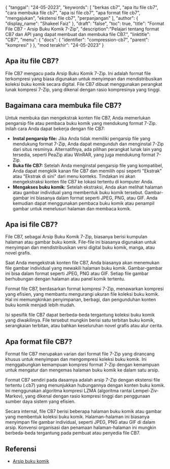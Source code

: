 {
"tanggal": "24-05-2023",
  "keywords": [
"berkas cb7",
"apa itu file cb7",
"cara membuka file cb7",
"apa isi file cb7",
"apa format file cb7",
"mengajukan",
"ekstensi file cb7",
"perpanjangan"
],
  "author": {
"display_name": "Shakeel Faiz"
},
"draft": "false",
"toc": true,
"title": "Format File CB7 - Arsip Buku Komik 7-Zip",
  "description":"Pelajari tentang format CB7 dan API yang dapat membuat dan membuka file CB7.",
"linktitle": "CB7",
  "menu": {
    "docs": {
      "identifier": "compression-cb7",
"parent": "kompresi"
}
},
"mod terakhir": "24-05-2023"
}

## Apa itu file CB7?

File CB7 mengacu pada Arsip Buku Komik 7-Zip. Ini adalah format file terkompresi yang biasa digunakan untuk menyimpan dan mendistribusikan koleksi buku komik secara digital. File CB7 dibuat menggunakan perangkat lunak kompresi 7-Zip, yang dikenal dengan rasio kompresinya yang tinggi.

## Bagaimana cara membuka file CB7?

Untuk membuka dan mengekstrak konten file CB7, Anda memerlukan pengarsip file atau pembaca buku komik yang mendukung format 7-Zip. Inilah cara Anda dapat bekerja dengan file CB7:

- **Instal pengarsip file:** Jika Anda tidak memiliki pengarsip file yang mendukung format 7-Zip, Anda dapat mengunduh dan menginstal 7-Zip dari situs resminya. Alternatifnya, ada pilihan perangkat lunak lain yang tersedia, seperti PeaZip atau WinRAR, yang juga mendukung format 7-Zip.
- **Buka file CB7:** Setelah Anda menginstal pengarsip file yang kompatibel, Anda dapat mengklik kanan file CB7 dan memilih opsi seperti "Ekstrak" atau "Ekstrak di sini" dari menu konteks. Tindakan ini akan mengekstraksi konten file CB7 ke lokasi tertentu di komputer Anda.
- **Mengakses buku komik:** Setelah ekstraksi, Anda akan melihat halaman atau gambar individual yang membentuk buku komik tersebut. Gambar-gambar ini biasanya dalam format seperti JPEG, PNG, atau GIF. Anda kemudian dapat menggunakan pembaca buku komik atau penampil gambar untuk menelusuri halaman dan membaca komik.

## Apa isi file CB7?

File CB7, sebagai Arsip Buku Komik 7-Zip, biasanya berisi kumpulan halaman atau gambar buku komik. File-file ini biasanya digunakan untuk menyimpan dan mendistribusikan versi digital buku komik, manga, atau novel grafis.

Saat Anda mengekstrak konten file CB7, Anda biasanya akan menemukan file gambar individual yang mewakili halaman buku komik. Gambar-gambar ini bisa dalam format seperti JPEG, PNG atau GIF. Setiap file gambar berhubungan dengan halaman atau panel komik tertentu.

Format file CB7, berdasarkan format kompresi 7-Zip, menawarkan kompresi yang efisien, yang membantu mengurangi ukuran file koleksi buku komik. Hal ini memungkinkan penyimpanan, berbagi, dan pengunduhan konten buku komik menjadi lebih mudah.

Isi spesifik file CB7 dapat berbeda-beda tergantung koleksi buku komik yang diwakilinya. File tersebut mungkin berisi satu terbitan buku komik, serangkaian terbitan, atau bahkan keseluruhan novel grafis atau alur cerita.

## Apa format file CB7?

Format file CB7 merupakan varian dari format file 7-Zip yang dirancang khusus untuk menyimpan dan mengompresi koleksi buku komik. Ini menggabungkan kemampuan kompresi format 7-Zip dengan kemampuan untuk mengatur dan mengemas halaman buku komik ke dalam satu arsip.

Format CB7 sendiri pada dasarnya adalah arsip 7-Zip dengan ekstensi file tertentu (.cb7) yang menunjukkan hubungannya dengan konten buku komik. Ini menggunakan algoritma kompresi LZMA (algoritma rantai Lempel-Ziv-Markov), yang dikenal dengan rasio kompresi tinggi dan penggunaan sumber daya sistem yang efisien.

Secara internal, file CB7 berisi beberapa halaman buku komik atau gambar yang membentuk koleksi buku komik. Halaman-halaman ini biasanya menyimpan file gambar individual, seperti JPEG, PNG atau GIF di dalam arsip. Konvensi organisasi dan penamaan halaman-halaman ini mungkin berbeda-beda tergantung pada pembuat atau penyedia file CB7.

## Referensi
* [Arsip buku komik](https://en.wikipedia.org/wiki/Comic_book_archive)


